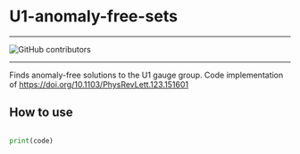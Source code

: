 # U1-anomaly-free-sets
---

![GitHub contributors](https://img.shields.io/github/contributors/nicolerivera1/U1-anomaly-free-sets?style=plastic)

---

Finds anomaly-free solutions to the U1 gauge group. Code implementation of https://doi.org/10.1103/PhysRevLett.123.151601


## How to use

```python

print(code)

